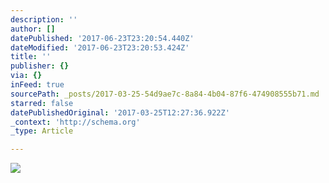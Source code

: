 ```yaml
---
description: ''
author: []
datePublished: '2017-06-23T23:20:54.440Z'
dateModified: '2017-06-23T23:20:53.424Z'
title: ''
publisher: {}
via: {}
inFeed: true
sourcePath: _posts/2017-03-25-54d9ae7c-8a84-4b04-87f6-474908555b71.md
starred: false
datePublishedOriginal: '2017-03-25T12:27:36.922Z'
_context: 'http://schema.org'
_type: Article

---
```

![](https://the-grid-user-content.s3-us-west-2.amazonaws.com/4a8aa9db-b5be-4505-9c36-590f6af2b280.jpg)
